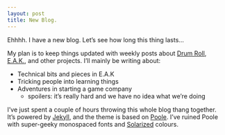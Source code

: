 ```yaml
---
layout: post
title: New Blog.
---
```

Ehhhh. I have a new blog. Let’s see how long this thing lasts…

My plan is to keep things updated with weekly posts about [Drum Roll][],
[E.A.K.][], and other projects. <!--more-->I’ll mainly be writing about:

* Technical bits and pieces in E.A.K
* Tricking people into learning things
* Adventures in starting a game company
  * spoilers: it’s really hard and we have no idea what we’re doing

I’ve just spent a couple of hours throwing this whole blog thang
together. It’s powered by [Jekyll][], and the theme is based on
[Poole][]. I’ve ruined Poole with super-geeky monospaced fonts and
[Solarized][] colours.

[E.A.K.]: https://eraseallkittens.com/
[Drum Roll]: http://drumrollhq.com/
[Jekyll]: http://jekyllrb.com/
[Poole]: https://github.com/poole/poole
[Solarized]: http://ethanschoonover.com/solarized
